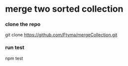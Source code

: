 # merge two sorted collection

### clone the repo 
git clone https://github.com/Ftyma/mergeCollection.git

### run test 
npm test

